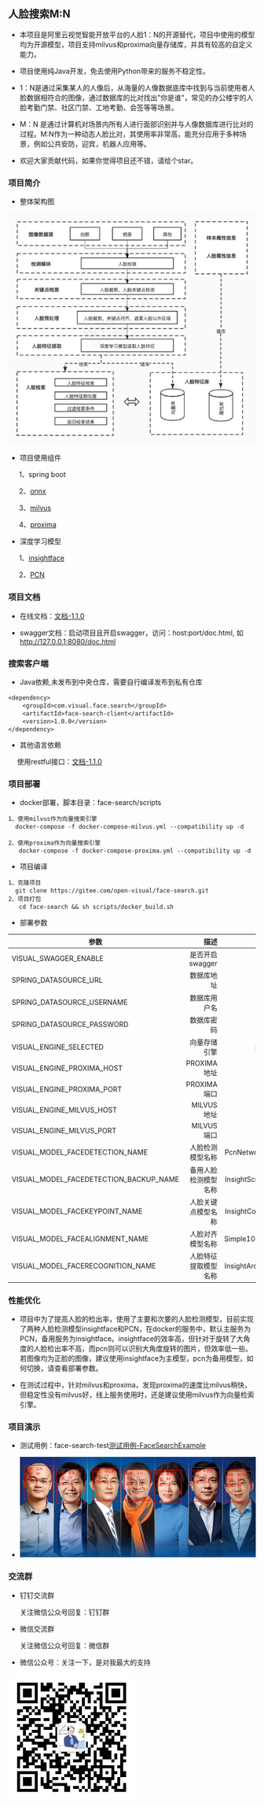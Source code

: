 ## 人脸搜索M:N

* 本项目是阿里云视觉智能开放平台的人脸1：N的开源替代，项目中使用的模型均为开源模型，项目支持milvus和proxima向量存储库，并具有较高的自定义能力。

* 项目使用纯Java开发，免去使用Python带来的服务不稳定性。

* 1：N是通过采集某人的人像后，从海量的人像数据底库中找到与当前使用者人脸数据相符合的图像，通过数据库的比对找出"你是谁"，常见的办公楼宇的人脸考勤门禁、社区门禁、工地考勤、会签等等场景。

* M：N 是通过计算机对场景内所有人进行面部识别并与人像数据库进行比对的过程。M:N作为一种动态人脸比对，其使用率非常高，能充分应用于多种场景，例如公共安防，迎宾，机器人应用等。

* 欢迎大家贡献代码，如果你觉得项目还不错，请给个star。

### 项目简介

* 整体架构图

 ![输入图片说明](scripts/images/%E4%BA%BA%E8%84%B8%E6%90%9C%E7%B4%A2%E6%B5%81%E7%A8%8B%E5%9B%BE.jpg)

* 项目使用组件

&ensp; &ensp; 1、spring boot

&ensp; &ensp; 2、[onnx](https://github.com/onnx/onnx)

&ensp; &ensp; 3、[milvus](https://github.com/milvus-io/milvus/)

&ensp; &ensp; 4、[proxima](https://github.com/alibaba/proximabilin)

* 深度学习模型

&ensp; &ensp; 1、[insightface](https://github.com/deepinsight/insightface)

&ensp; &ensp; 2、[PCN](https://github.com/Rock-100/FaceKit/tree/master/PCN)

### 项目文档

* 在线文档：[文档-1.1.0](https://gitee.com/open-visual/face-search/blob/dev-1.1.0/scripts/docs/doc-1.1.0.md)

* swagger文档：启动项目且开启swagger，访问：host:port/doc.html, 如 http://127.0.0.1:8080/doc.html

### 搜索客户端

* Java依赖,未发布到中央仓库，需要自行编译发布到私有仓库
```
<dependency>
    <groupId>com.visual.face.search</groupId>
    <artifactId>face-search-client</artifactId>
    <version>1.0.0</version>
</dependency>
```
* 其他语言依赖

&ensp; &ensp;使用restful接口：[文档-1.1.0](https://gitee.com/open-visual/face-search/blob/dev-1.1.0/scripts/docs/doc-1.1.0.md)


### 项目部署

* docker部署，脚本目录：face-search/scripts
```
1、使用milvus作为向量搜索引擎
  docker-compose -f docker-compose-milvus.yml --compatibility up -d

2、使用proxima作为向量搜索引擎
   docker-compose -f docker-compose-proxima.yml --compatibility up -d
```

* 项目编译
```
1、克隆项目
  git clone https://gitee.com/open-visual/face-search.git
2、项目打包
   cd face-search && sh scripts/docker_build.sh
```

* 部署参数

| 参数        | 描述   |  默认值  | 可选值|
| --------   | -----:  | :----:  |--------|
| VISUAL_SWAGGER_ENABLE                      | 是否开启swagger   	|   true      |                                    |
| SPRING_DATASOURCE_URL                      | 数据库地址   		|             |                                    |
| SPRING_DATASOURCE_USERNAME                 | 数据库用户名    		|             |                                    |
| SPRING_DATASOURCE_PASSWORD                 | 数据库密码    		|             |                                    |
| VISUAL_ENGINE_SELECTED                     | 向量存储引擎    		|  proxima    |proxima,milvus                      |
| VISUAL_ENGINE_PROXIMA_HOST                 | PROXIMA地址   		|             |VISUAL_ENGINE_SELECTED=proxima时生效 |
| VISUAL_ENGINE_PROXIMA_PORT                 | PROXIMA端口    		|  16000      |VISUAL_ENGINE_SELECTED=proxima时生效 |
| VISUAL_ENGINE_MILVUS_HOST                  | MILVUS地址    		|             |VISUAL_ENGINE_SELECTED=milvus时生效  |
| VISUAL_ENGINE_MILVUS_PORT                  | MILVUS端口    		|  19530      |VISUAL_ENGINE_SELECTED=milvus时生效  |
| VISUAL_MODEL_FACEDETECTION_NAME            | 人脸检测模型名称    	|  PcnNetworkFaceDetection    |PcnNetworkFaceDetection，InsightScrfdFaceDetection                    |
| VISUAL_MODEL_FACEDETECTION_BACKUP_NAME     | 备用人脸检测模型名称         | InsightScrfdFaceDetection  |PcnNetworkFaceDetection，InsightScrfdFaceDetection                    |
| VISUAL_MODEL_FACEKEYPOINT_NAME             | 人脸关键点模型名称          | InsightCoordFaceKeyPoint  |InsightCoordFaceKeyPoint                    |
| VISUAL_MODEL_FACEALIGNMENT_NAME            | 人脸对齐模型名称            | Simple106pFaceAlignment  |Simple106pFaceAlignment，Simple005pFaceAlignment                    |
| VISUAL_MODEL_FACERECOGNITION_NAME          | 人脸特征提取模型名称         | InsightArcFaceRecognition  |InsightArcFaceRecognition                    |

### 性能优化

* 项目中为了提高人脸的检出率，使用了主要和次要的人脸检测模型，目前实现了两种人脸检测模型insightface和PCN，在docker的服务中，默认主服务为PCN，备用服务为insightface。insightface的效率高，但针对于旋转了大角度的人脸检出率不高，而pcn则可以识别大角度旋转的图片，但效率低一些。若图像均为正脸的图像，建议使用insightface为主模型，pcn为备用模型，如何切换，请查看部署参数。

* 在测试过程中，针对milvus和proxima，发现proxima的速度比milvus稍快，但稳定性没有milvus好，线上服务使用时，还是建议使用milvus作为向量检索引擎。

### 项目演示

* 测试用例：face-search-test[测试用例-FaceSearchExample](https://gitee.com/open-visual/face-search/blob/master/face-search-test/src/main/java/com/visual/face/search/valid/exps/FaceSearchExample.java)

* ![输入图片说明](scripts/images/validate.jpg)

### 交流群

* 钉钉交流群

    关注微信公众号回复：钉钉群

* 微信交流群

    关注微信公众号回复：微信群

* 微信公众号：关注一下，是对我最大的支持

![微信公众号](scripts/images/%E5%85%AC%E4%BC%97%E5%8F%B7-%E5%BE%AE%E4%BF%A1.jpg)